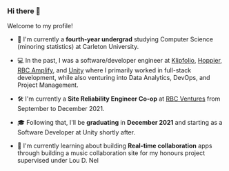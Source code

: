 ### Hi there 👋

<!--
**jQwotos/jQwotos** is a ✨ _special_ ✨ repository because its `README.md` (this file) appears on your GitHub profile.

Here are some ideas to get you started:

- 🔭 I’m currently working on ...
- 🌱 I’m currently learning ...
- 👯 I’m looking to collaborate on ...
- 🤔 I’m looking for help with ...
- 💬 Ask me about ...
- 📫 How to reach me: ...
- 😄 Pronouns: ...
- ⚡ Fun fact: ...
-->

Welcome to my profile!

- 📕 I'm currently a **fourth-year undergrad** studying Computer Science (minoring statistics) at Carleton University.
- 💻 In the past, I was a software/developer engineer at [Klipfolio](https://www.klipfolio.com/metrics/), [Hoppier](https://www.hoppier.com/), [RBC Amplify](https://jobs.rbc.com/ca/en/amplify), and [Unity](https://unity.com/products/game-growth-program) where I primarily worked in full-stack development, while also venturing into Data Analytics, DevOps, and Project Management.
- 🛠 I'm currently a **Site Reliability Engineer Co-op** at [RBC Ventures](https://rbcventures.ca/en) from September to December 2021.
- 🎓 Following that, I'll be **graduating** in **December 2021** and starting as a Software Developer at Unity shortly after.

- 🌱 I'm currently learning about building **Real-time collaboration** apps through building a music collaboration site for my honours project supervised under Lou D. Nel
